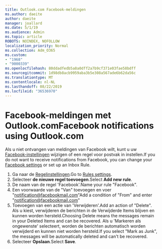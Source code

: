 ```yaml
---
title: Outlook.com Facebook-meldingen
ms.author: daeite
author: daeite
manager: joallard
ms.date: 5/1/19
ms.audience: Admin
ms.topic: article
ROBOTS: NOINDEX, NOFOLLOW
localization_priority: Normal
ms.collection: Adm_O365
ms.custom:
- "1968"
- "9000339"
ms.openlocfilehash: 80ddadfedb5a8a0dff2a7b9cf371e03fae58bdff
ms.sourcegitcommit: 1d98db8acb9959aba3b5e308a567ade6b62da56c
ms.translationtype: MT
ms.contentlocale: nl-NL
ms.lasthandoff: 08/22/2019
ms.locfileid: "36536970"
---
```

# <a name="facebook-notifications-using-outlookcom"></a><span data-ttu-id="50ca6-102">Facebook-meldingen met Outlook.com</span><span class="sxs-lookup"><span data-stu-id="50ca6-102">Facebook notifications using Outlook.com</span></span>

<span data-ttu-id="50ca6-103">Als u niet ontvangen van meldingen van Facebook wilt, kunt u uw [Facebook-instellingen](https://www.facebook.com/settings?tab=notifications) wijzigen of een regel voor postvak in instellen.</span><span class="sxs-lookup"><span data-stu-id="50ca6-103">If you do not want to receive notifications from Facebook, you can change your [Facebook settings](https://www.facebook.com/settings?tab=notifications) or set up an Inbox Rule.</span></span>

1. <span data-ttu-id="50ca6-104">Ga naar de [Regelinstellingen](https://outlook.live.com/mail/options/mail/rules/inboxRules).</span><span class="sxs-lookup"><span data-stu-id="50ca6-104">Go to [Rules settings](https://outlook.live.com/mail/options/mail/rules/inboxRules).</span></span>
1. <span data-ttu-id="50ca6-105">Selecteer **de nieuwe regel toevoegen**.</span><span class="sxs-lookup"><span data-stu-id="50ca6-105">Select **Add new rule**.</span></span>
1. <span data-ttu-id="50ca6-106">De naam van de regel 'Facebook'.</span><span class="sxs-lookup"><span data-stu-id="50ca6-106">Name your rule "Facebook".</span></span>
1. <span data-ttu-id="50ca6-107">Een voorwaarde van de "Van" toevoegen en voer "notification@facebookmail.com"</span><span class="sxs-lookup"><span data-stu-id="50ca6-107">Add a condition of "From" and enter "notification@facebookmail.com"</span></span>
1. <span data-ttu-id="50ca6-108">Toevoegen van een actie van 'Verwijderen'.</span><span class="sxs-lookup"><span data-stu-id="50ca6-108">Add an action of "Delete".</span></span> <span data-ttu-id="50ca6-109">Als u kiest, verwijderen de berichten in de Verwijderde Items blijven en kunnen worden hersteld.</span><span class="sxs-lookup"><span data-stu-id="50ca6-109">Choosing Delete means the messages remain in your Deleted Items and can be recovered.</span></span> <span data-ttu-id="50ca6-110">Als u 'Markeren als ongewenste' selecteert, worden de berichten automatisch worden verwijderd en kunnen niet worden hersteld.</span><span class="sxs-lookup"><span data-stu-id="50ca6-110">If you select "Mark as Junk", the messages will be automatically deleted and can't be recovered.</span></span>
1. <span data-ttu-id="50ca6-111">Selecteer **Opslaan**.</span><span class="sxs-lookup"><span data-stu-id="50ca6-111">Select **Save**.</span></span>